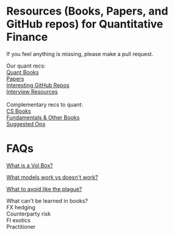 # Resources (Books, Papers, and GitHub repos) for Quantitative Finance

If you feel anything is missing, please make a pull request.

Our quant recs: <br>
[Quant Books](https://github.com/KoanOps/BookRecs/blob/master/QuantBooks.md)<br>
[Papers](https://github.com/KoanOps/BookRecs/blob/master/Papers.md)<br>
[Interesting GitHub Repos](https://github.com/KoanOps/BookRecs/blob/master/GitHub_Repos.md)<br>
[Interview Resources](https://github.com/KoanOps/BookRecs/blob/master/InterviewResources.md)<br>
<br>
Complementary recs to quant:<br>
[CS Books](https://github.com/KoanOps/BookRecs/blob/master/CSBooks.md)<br>
[Fundamentals & Other Books](https://github.com/KoanOps/BookRecs/blob/master/Books.md)<br>
[Suggested Ops](https://github.com/KoanOps/BookRecs/blob/master/Ops.md)<br>

# FAQs
[What is a Vol Box?](https://github.com/KoanOps/BookRecs/blob/master/VolBox.md) <br>

[What models work vs doesn't work?](https://github.com/KoanOps/BookRecs/blob/master/WhatWorks.md)

[What to avoid like the plague?](https://github.com/KoanOps/BookRecs/blob/master/Plague.md)

What can't be learned in books? <br>
FX hedging <br>
Counterparty risk<br>
FI exotics <br>
Practitioner <br>
